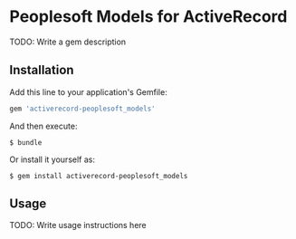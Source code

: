 # Peoplesoft Models for ActiveRecord

TODO: Write a gem description

## Installation

Add this line to your application's Gemfile:

```ruby
gem 'activerecord-peoplesoft_models'
```

And then execute:

    $ bundle

Or install it yourself as:

    $ gem install activerecord-peoplesoft_models

## Usage

TODO: Write usage instructions here
